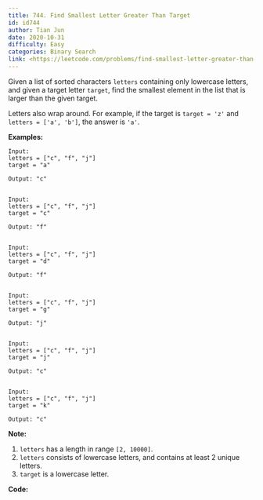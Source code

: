 ```yaml
---
title: 744. Find Smallest Letter Greater Than Target
id: id744
author: Tian Jun
date: 2020-10-31
difficulty: Easy
categories: Binary Search
link: <https://leetcode.com/problems/find-smallest-letter-greater-than-target/description/>
---
```


Given a list of sorted characters `letters` containing only lowercase letters,
and given a target letter `target`, find the smallest element in the list that
is larger than the given target.

Letters also wrap around. For example, if the target is `target = 'z'` and
`letters = ['a', 'b']`, the answer is `'a'`.

**Examples:**  
            
	Input:    letters = ["c", "f", "j"]    target = "a"    
	Output: "c"        
	Input:    letters = ["c", "f", "j"]    target = "c"    
	Output: "f"        
	Input:    letters = ["c", "f", "j"]    target = "d"    
	Output: "f"        
	Input:    letters = ["c", "f", "j"]    target = "g"    
	Output: "j"        
	Input:    letters = ["c", "f", "j"]    target = "j"    
	Output: "c"        
	Input:    letters = ["c", "f", "j"]    target = "k"    
	Output: "c"    

**Note:**  

  1. `letters` has a length in range `[2, 10000]`.
  2. `letters` consists of lowercase letters, and contains at least 2 unique letters.
  3. `target` is a lowercase letter.


**Code:**

